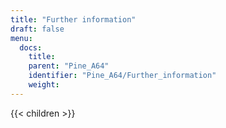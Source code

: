 ```yaml
---
title: "Further information"
draft: false
menu:
  docs:
    title:
    parent: "Pine_A64"
    identifier: "Pine_A64/Further_information"
    weight: 
---
```


{{< children >}}
